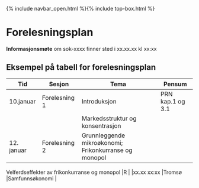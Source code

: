 {% include navbar_open.html %}{% include top-box.html %}
# Forelesningsplan  

**Informasjonsmøte** om sok-xxxx finner sted i xx.xx.xx kl xx:xx    


## Eksempel på tabell for forelesningsplan

| Tid        | Sesjon       | Tema                   | Pensum         |
|------------|--------------|------------------------|----------------|
|10.januar   |Forelesning 1 |Introduksjon            |PRN kap.1 og 3.1
|            |              |Markedsstruktur og konsentrasjon              |
|12. januar  |Forelesning 2 |Grunnleggende mikroøkonomi; Frikonkurranse og monopol
Velferdseffekter av frikonkurranse og monopol
         |R                   |
|xx.xx  xx:xx    |Tromsø           |Samfunnsøkonomi     |
   





